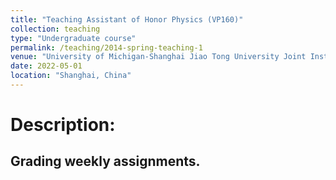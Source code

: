 ```yaml
---
title: "Teaching Assistant of Honor Physics (VP160)"
collection: teaching
type: "Undergraduate course"
permalink: /teaching/2014-spring-teaching-1
venue: "University of Michigan-Shanghai Jiao Tong University Joint Institute"
date: 2022-05-01
location: "Shanghai, China"
---
```

Description:
======
Grading weekly assignments.
------
